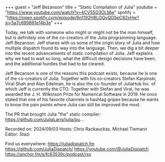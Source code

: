 +++
guest = "Jeff Bezanson"
title = "Static Compilation of Julia"
youtube = "https://www.youtube.com/watch?v=4CV5SG3OLMw"
spotify = "https://open.spotify.com/episode/6n1192H8LOQyQG5pC82xHw?si=5a7c699861e14b3e"
+++

Today, we talk with someone who might or might not be the man himself, but is definitely one of the co-creators of the Julia programming language: Jeff Bezanson. Jeff shares with us some of the origin story of Julia and how multiple dispatch found its way into the language. Then, we dig a bit deeper into the recent advancements of static compilation of Julia. Jeff explains why we had to wait so long, what the difficult design decisions have been, and the additional hurdles that had to be cleared.

Jeff Bezanson is one of the reasons this podcast exists, because he is one of the co-creators of Julia. Together with his co-creators Stefan Karpinski, Viral Shah and Alan Edelman, he is also the co-founder of JuliaHub Inc. of which Jeff is currently the CTO. Together with Stefan and Viral, he was awarded the J. H. Wilkinson Prize for Numerical Software in 2019. He once stated that one of his favorite channels is hashtag gripes because he wants to know the pain points where Julia can still be improved the most.

The PR that brought Julia "the" static compiler: https://github.com/JuliaLang/julia/pu... 

Recorded on: 2024/09/03
Hosts: Chris Rackauckas, Michael Tiemann
Editor: Stazi

Find us everywhere:
https://juliadispatch.fm
https://github.com/JuliaDispatch/
https://youtube.com/@JuliaDispatch  
https://anchor.fm/s/fc63539c/podcast/rss
